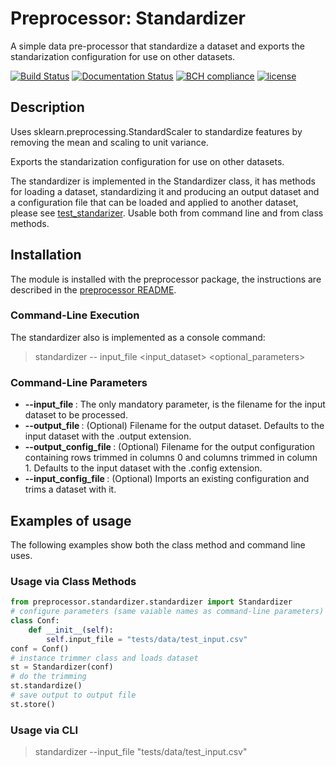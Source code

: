 # Preprocessor: Standardizer

A simple data pre-processor that standardize a dataset and exports the standarization configuration for use on other datasets. 

[![Build Status](https://travis-ci.org/harveybc/preprocessor.svg?branch=master)](https://travis-ci.org/harveybc/preprocessor)
[![Documentation Status](https://readthedocs.org/projects/docs/badge/?version=latest)](https://harveybc-preprocessor.readthedocs.io/en/latest/)
[![BCH compliance](https://bettercodehub.com/edge/badge/harveybc/preprocessor?branch=master)](https://bettercodehub.com/)
[![license](https://img.shields.io/github/license/mashape/apistatus.svg?maxAge=2592000)](https://github.com/harveybc/preprocessor/blob/master/LICENSE)

## Description

Uses sklearn.preprocessing.StandardScaler to standardize features by removing the mean and scaling to unit variance.

Exports the standarization configuration for use on other datasets. 

The standardizer is implemented in the Standardizer class, it has methods for loading a dataset, standardizing it and producing an output dataset and a configuration file that can be loaded and applied to another dataset, please see [test_standarizer](https://github.com/harveybc/preprocessor/blob/master/tests/standardizer/test_standardizer.py). Usable both from command line and from class methods.

## Installation

The module is installed with the preprocessor package, the instructions are described in the [preprocessor README](../master/README.md).

### Command-Line Execution

The standardizer also is implemented as a console command:
> standardizer -- input_file <input_dataset> <optional_parameters>

### Command-Line Parameters

* __--input_file <filename>__: The only mandatory parameter, is the filename for the input dataset to be processed.
* __--output_file <filename>__: (Optional) Filename for the output dataset. Defaults to the input dataset with the .output extension.
* __--output_config_file <filename>__: (Optional) Filename for the output configuration containing rows trimmed in columns 0 and columns trimmed in column 1. Defaults to the input dataset with the .config extension.
* __--input_config_file <filename>__: (Optional) Imports an existing configuration and trims a dataset with it.

## Examples of usage
The following examples show both the class method and command line uses.

### Usage via Class Methods
```python
from preprocessor.standardizer.standardizer import Standardizer
# configure parameters (same vaiable names as command-line parameters)
class Conf:
    def __init__(self):
        self.input_file = "tests/data/test_input.csv"
conf = Conf()
# instance trimmer class and loads dataset
st = Standardizer(conf)
# do the trimming
st.standardize()
# save output to output file
st.store()
```

### Usage via CLI

> standardizer --input_file "tests/data/test_input.csv"






